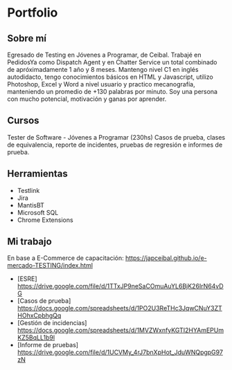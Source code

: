 # Portfolio
## Sobre mí
Egresado de Testing en Jóvenes a Programar, de Ceibal. Trabajé en PedidosYa como Dispatch Agent y en Chatter Service un total combinado de apróximadamente 1 año y 8 meses. Mantengo nivel C1 en inglés autodidacto, tengo conocimientos básicos en HTML y Javascript, utilizo Photoshop, Excel y Word a nivel usuario y practico mecanografía, manteniendo un promedio de +130 palabras por minuto. Soy una persona con mucho potencial, motivación y ganas por aprender.

## Cursos
Tester de Software - Jóvenes a Programar (230hs)
  Casos de prueba, clases de equivalencia, reporte de incidentes, pruebas de regresión e informes de prueba.
   
## Herramientas
* Testlink
* Jira
* MantisBT
* Microsoft SQL
* Chrome Extensions

## Mi trabajo

  En base a E-Commerce de capacitación: https://japceibal.github.io/e-mercado-TESTING/index.html
  * [ESRE] https://drive.google.com/file/d/1TTxJP9neSaCOmuAuYL6BjK26IrN64vDG
  * [Casos de prueba] https://docs.google.com/spreadsheets/d/1PO2U3ReTHc3JqwCNuY3ZTHOhxCpbhgQq
  * [Gestión de incidencias] https://docs.google.com/spreadsheets/d/1MVZWxnfyKGTI2HYAmEPUmKZ5BqLL1b9l
  * [Informe de pruebas] https://drive.google.com/file/d/1UCVMy_4rJ7bnXpHot_JduWNQpgpG97zN
